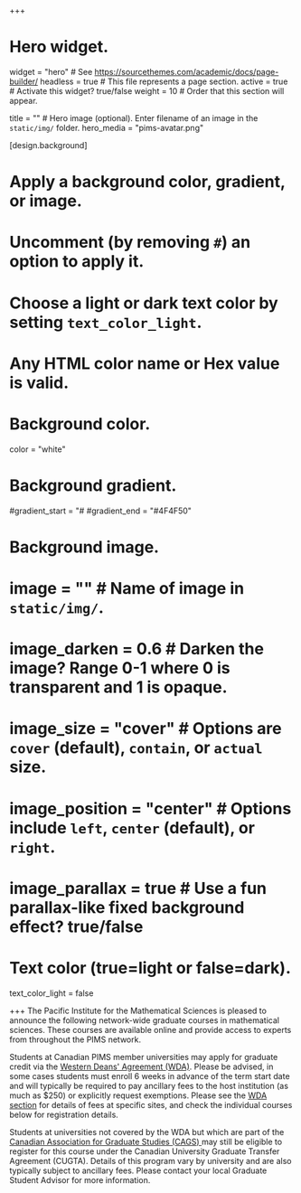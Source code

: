 +++
# Hero widget.
widget = "hero"  # See https://sourcethemes.com/academic/docs/page-builder/
headless = true  # This file represents a page section.
active = true  # Activate this widget? true/false
weight = 10  # Order that this section will appear.

title = "" # Hero image (optional). Enter filename of an image in the `static/img/` folder.
hero_media = "pims-avatar.png"

[design.background]
  # Apply a background color, gradient, or image.
  #   Uncomment (by removing `#`) an option to apply it.
  #   Choose a light or dark text color by setting `text_color_light`.
  #   Any HTML color name or Hex value is valid.

  # Background color.
  color = "white"
  
  # Background gradient.
  #gradient_start = "#
  #gradient_end = "#4F4F50"
  
  # Background image.
  # image = ""  # Name of image in `static/img/`.
  # image_darken = 0.6  # Darken the image? Range 0-1 where 0 is transparent and 1 is opaque.
  # image_size = "cover"  #  Options are `cover` (default), `contain`, or `actual` size.
  # image_position = "center"  # Options include `left`, `center` (default), or `right`.
  # image_parallax = true  # Use a fun parallax-like fixed background effect? true/false
  
  # Text color (true=light or false=dark).
  text_color_light = false

+++
The Pacific Institute for the Mathematical Sciences is pleased to announce the
following network-wide graduate courses in mathematical sciences. These courses
are available online and provide access to experts from throughout the PIMS
network.

Students at Canadian PIMS member universities may apply for graduate credit via
the <a href="#wda">Western Deans' Agreement (WDA)</i></a>. Please be advised, in
some cases students must enroll 6 weeks in advance of the term start date and
will typically be required to pay ancillary fees to the host institution (as
much as $250) or explicitly request exemptions.  Please see the <a
href="#wda">WDA section</a> for details of fees at specific sites, and check the
individual courses below for registration details.

Students at universities not covered by the WDA but which are part of the <a
target="_blank" href="https://cags.ca">Canadian Association for Graduate Studies
(CAGS) <i class="fas fa-external-link-alt"></i></a> may still be eligible to
register for this course under the Canadian University Graduate Transfer
Agreement (CUGTA).  Details of this program vary by university and are also
typically subject to ancillary fees. Please contact your local Graduate Student
Advisor for more information.

